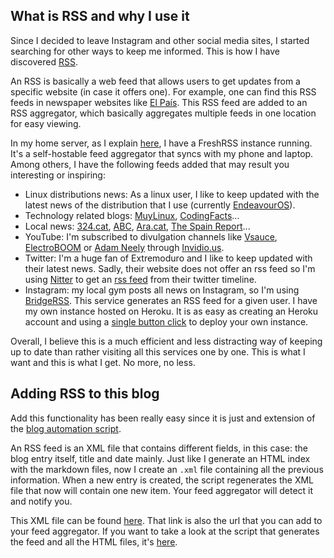 <!--name:Adding an RSS feed to this blog-->
<!--pubdate:2020/08/05-->
<!--moddate:2020/08/05-->
<!--icon:rss-->

## What is RSS and why I use it

Since I decided to leave Instagram and other social media sites, I started searching for other ways to keep me informed. This is how I have discovered [RSS](https://en.wikipedia.org/wiki/RSS). 

An RSS is basically a web feed that allows users to get updates from a specific website (in case it offers one). For example, one can find this RSS feeds in newspaper websites like [El País](https://servicios.elpais.com/rss/). This RSS feed are added to an RSS aggregator, which basically aggregates multiple feeds in one location for easy viewing. 

In my home server, as I explain [here](https://marcalv.com/blog/000thiswebsite), I have a FreshRSS instance running. It's a self-hostable feed aggregator that syncs with my phone and laptop. Among others, I have the following feeds added that may result you interesting or inspiring:

* Linux distributions news: As a linux user, I like to keep updated with the latest news of the distribution that I use (currently [EndeavourOS](https://endeavouros.com/feed/)).
* Technology related blogs:  [MuyLinux](https://www.muylinux.com/feed/), [CodingFacts](https://codingfactsblog.wordpress.com/feed/)...
* Local news: [324.cat](https://api.ccma.cat/noticies?_format=rss&origen=frontal&frontal=n324-portada-noticia&version=2.0), [ABC](https://www.abc.es/rss/feeds/abcPortada.xml), [Ara.cat](https://www.ara.cat/rss/latest/), [The Spain Report](https://www.thespainreport.es/es/rss)...
* YouTube: I'm subscribed to divulgation channels like [Vsauce](https://invidio.us/feed/channel/UC6nSFpj9HTCZ5t-N3Rm3-HA), [ElectroBOOM](https://invidio.us/feed/channel/UCJ0-OtVpF0wOKEqT2Z1HEtA) or [Adam Neely](https://invidio.us/feed/channel/UCnkp4xDOwqqJD7sSM3xdUiQ) through [Invidio.us](https://invidio.us).
* Twitter: I'm a huge fan of Extremoduro and I like to keep updated with their latest news. Sadly, their website does not offer an rss feed so I'm using [Nitter](https://nitter.net) to get an [rss feed](https://nitter.net/Oficina_Extremo/rss) from their twitter timeline. 
* Instagram: my local gym posts all news on Instagram, so I'm using [BridgeRSS](https://github.com/RSS-Bridge/rss-bridge). This service generates an RSS feed for a given user. I have my own instance hosted on Heroku. It is as easy as creating an Heroku account and using a [single button click](https://github.com/RSS-Bridge/rss-bridge#deploy) to deploy your own instance. 

Overall, I believe this is a much efficient and less distracting way of keeping up to date than rather visiting all this services one by one. This is what I want and this is what I get. No more, no less.

## Adding RSS to this blog

Add this functionality has been really easy since it is just and extension of the [blog automation script](https://marcalv.com/blog/001blogautomation).

An RSS feed is an XML file that contains different fields, in this case: the blog entry itself, title and date mainly. Just like I generate an HTML index with the markdown files, now I create an `.xml` file containing all the previous information. When a new entry is created, the script regenerates the XML file that now will contain one new item. Your feed aggregator will detect it and notify you. 

This XML file can be found [here](https://marcalv.com/blog/rss.xml). That link is also the url that you can add to your feed aggregator. If you want to take a look at the script that generates the feed and all the HTML files, it's [here](https://github.com/marcalv/mywebpage/blob/master/blog/convert.sh).